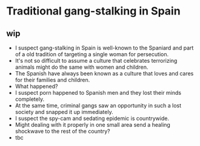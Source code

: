 # Traditional gang-stalking in Spain

<div id="google_translate_element"></div>
<script type="text/javascript" src="//translate.google.com/translate_a/element.js?cb=googleTranslateElementInit"></script>
<script type="text/javascript">
function googleTranslateElementInit() {
  new google.translate.TranslateElement({pageLanguage: 'en'}, 'google_translate_element');
}
</script>

## wip

- I suspect gang-stalking in Spain is well-known to the Spaniard and part of a old tradition of targeting a single woman for persecution.
- It's not so difficult to assume a culture that celebrates terrorizing animals might do the same with women and children.
- The Spanish have always been known as a culture that loves and cares for their families and children.
- What happened?
- I suspect porn happened to Spanish men and they lost their minds completely.
- At the same time, criminal gangs saw an opportunity in such a lost society and snapped it up immediately.
- I suspect the spy-cam and sedating epidemic is countrywide.
- Might dealing with it properly in one small area send a healing shockwave to the rest of the country?
- tbc
